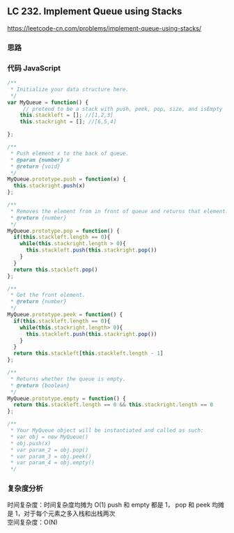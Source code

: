 ## LC 232. Implement Queue using Stacks

https://leetcode-cn.com/problems/implement-queue-using-stacks/

### 思路

### 代码 JavaScript

```JavaScript
/**
 * Initialize your data structure here.
 */
var MyQueue = function() {
     // pretend to be a stack with push, peek, pop, size, and isEmpty
    this.stackleft = []; //[1,2,3]
    this.stackright = []; //[6,5,4]

};

/**
 * Push element x to the back of queue.
 * @param {number} x
 * @return {void}
 */
MyQueue.prototype.push = function(x) {
  this.stackright.push(x)
};

/**
 * Removes the element from in front of queue and returns that element.
 * @return {number}
 */
MyQueue.prototype.pop = function() {
  if(this.stackleft.length == 0){
    while(this.stackright.length > 0){
      this.stackleft.push(this.stackright.pop())
    }
  }
  return this.stackleft.pop()
};

/**
 * Get the front element.
 * @return {number}
 */
MyQueue.prototype.peek = function() {
  if(this.stackleft.length == 0){
    while(this.stackright.length> 0){
      this.stackleft.push(this.stackright.pop())
    }
  }
  return this.stackleft[this.stackleft.length - 1]
};

/**
 * Returns whether the queue is empty.
 * @return {boolean}
 */
MyQueue.prototype.empty = function() {
  return this.stackleft.length == 0 && this.stackright.length == 0
};

/**
 * Your MyQueue object will be instantiated and called as such:
 * var obj = new MyQueue()
 * obj.push(x)
 * var param_2 = obj.pop()
 * var param_3 = obj.peek()
 * var param_4 = obj.empty()
 */

```

### 复杂度分析

时间复杂度：时间复杂度均摊为 O(1) push 和 empty 都是 1， pop 和 peek 均摊是 1，对于每个元素之多入栈和出栈两次
</br>
空间复杂度：O(N)
